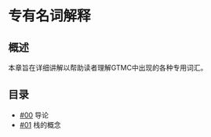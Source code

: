 # 专有名词解释

## 概述

本章旨在详细讲解以帮助读者理解GTMC中出现的各种专用词汇。

## 目录

- [#00](./00-导论.md) 导论
- [#01](./01-栈.md) 栈的概念
